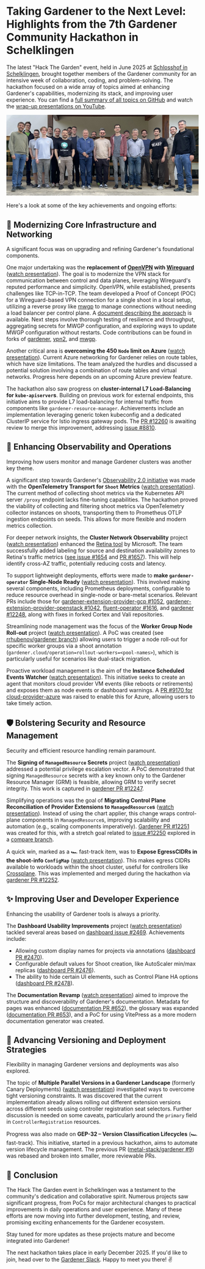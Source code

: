 # Taking Gardener to the Next Level: Highlights from the 7th Gardener Community Hackathon in Schelklingen

The latest "Hack The Garden" event, held in June 2025 at [Schlosshof in Schelklingen](https://schlosshof-info.de/), brought together members of the Gardener community for an intensive week of collaboration, coding, and problem-solving.
The hackathon focused on a wide array of topics aimed at enhancing Gardener's capabilities, modernizing its stack, and improving user experience.
You can find a [full summary of all topics on GitHub](https://github.com/gardener-community/hackathon/blob/main/2025-06_Schelklingen/README.md) and watch the [wrap-up presentations on YouTube](https://youtu.be/TCLXovw43HA).

![Group picture of the 7th Hack the Garden event in Schelklingen](./images/group-picture.png)

Here's a look at some of the key achievements and ongoing efforts:

## 🚀 Modernizing Core Infrastructure and Networking

A significant focus was on upgrading and refining Gardener's foundational components.

One major undertaking was the **replacement of [OpenVPN](https://openvpn.net/) with [Wireguard](https://www.wireguard.com/)** ([watch presentation](https://youtu.be/TCLXovw43HA?t=104s)).
The goal is to modernize the VPN stack for communication between control and data planes, leveraging Wireguard's reputed performance and simplicity.
OpenVPN, while established, presents challenges like TCP-in-TCP. The team developed a Proof of Concept (POC) for a Wireguard-based VPN connection for a single shoot in a local setup, utilizing a reverse proxy like [mwgp](https://github.com/apernet/mwgp) to manage connections without needing a load balancer per control plane.
A [document describing the approach](https://github.com/axel7born/vpn2/blob/wireguard/docs/wireguard.md) is available.
Next steps involve thorough testing of resilience and throughput, aggregating secrets for MWGP configuration, and exploring ways to update MWGP configuration without restarts.
Code contributions can be found in forks of [gardener](https://github.com/axel7born/gardener/tree/wireguard), [vpn2](https://github.com/axel7born/vpn2/tree/wireguard), and [mwgp](https://github.com/majst01/mwgp).

Another critical area is **overcoming the 450 `Node` limit on Azure** ([watch presentation](https://youtu.be/TCLXovw43HA?t=3076s)).
Current Azure networking for Gardener relies on route tables, which have size limitations.
The team analyzed the hurdles and discussed a potential solution involving a combination of route tables and virtual networks.
Progress here depends on an upcoming Azure preview feature.

The hackathon also saw progress on **cluster-internal L7 Load-Balancing for `kube-apiserver`s**.
Building on previous work for external endpoints, this initiative aims to provide L7 load-balancing for internal traffic from components like `gardener-resource-manager`.
Achievements include an implementation leveraging generic token kubeconfig and a dedicated ClusterIP service for Istio ingress gateway pods.
The [PR #12260](https://github.com/gardener/gardener/pull/12260) is awaiting review to merge this improvement, addressing [issue #8810](https://github.com/gardener/gardener/issues/8810).

## 🔭 Enhancing Observability and Operations

Improving how users monitor and manage Gardener clusters was another key theme.

A significant step towards Gardener's [Observability 2.0 initiative](https://github.com/gardener/gardener/blob/master/docs/proposals/34-observability2.0-opentelemtry-operator-and-collectors.md) was made with the **OpenTelemetry Transport for `Shoot` Metrics** ([watch presentation](https://youtu.be/TCLXovw43HA?t=808s)).
The current method of collecting shoot metrics via the Kubernetes API server `/proxy` endpoint lacks fine-tuning capabilities.
The hackathon proved the viability of collecting and filtering shoot metrics via OpenTelemetry collector instances on shoots, transporting them to Prometheus OTLP ingestion endpoints on seeds. This allows for more flexible and modern metrics collection.

For deeper network insights, the **Cluster Network Observability** project ([watch presentation](https://youtu.be/TCLXovw43HA?t=1342s)) enhanced the [Retina tool](https://github.com/microsoft/retina) by Microsoft.
The team successfully added labeling for source and destination availability zones to Retina's traffic metrics ([see issue #1654](https://github.com/microsoft/retina/issues/1654) and [PR #1657](https://github.com/microsoft/retina/pull/1657)).
This will help identify cross-AZ traffic, potentially reducing costs and latency.

To support lightweight deployments, efforts were made to **make `gardener-operator` Single-Node Ready** ([watch presentation](https://youtu.be/TCLXovw43HA?t=511s)).
This involved making several components, including Prometheus deployments, configurable to reduce resource overhead in single-node or bare-metal scenarios.
Relevant PRs include those for [gardener-extension-provider-gcp #1052](https://github.com/gardener/gardener-extension-provider-gcp/pull/1052), [gardener-extension-provider-openstack #1042](https://github.com/gardener/gardener-extension-provider-openstack/pull/1042), [fluent-operator #1616](https://github.com/fluent/fluent-operator/pull/1616), and [gardener #12248](https://github.com/gardener/gardener/pull/12248), along with fixes in forked Cortex and Vali repositories.

Streamlining node management was the focus of the **Worker Group Node Roll-out** project ([watch presentation](https://youtu.be/TCLXovw43HA?t=3806s)).
A PoC was created (see [rrhubenov/gardener branch](https://github.com/rrhubenov/gardener/tree/worker-pool-rollout)) allowing users to trigger a node roll-out for specific worker groups via a shoot annotation (`gardener.cloud/operation=rollout-workers=<pool-names>`), which is particularly useful for scenarios like dual-stack migration.

Proactive workload management is the aim of the **Instance Scheduled Events Watcher** ([watch presentation](https://youtu.be/TCLXovw43HA?t=4010s)).
This initiative seeks to create an agent that monitors cloud provider VM events (like reboots or retirements) and exposes them as node events or dashboard warnings.
A [PR #9170 for cloud-provider-azure](https://github.com/kubernetes-sigs/cloud-provider-azure/pull/9170) was raised to enable this for Azure, allowing users to take timely action.

## 🛡️ Bolstering Security and Resource Management

Security and efficient resource handling remain paramount.

The **Signing of `ManagedResource` Secrets** project ([watch presentation](https://youtu.be/TCLXovw43HA?t=1556s)) addressed a potential privilege escalation vector.
A PoC demonstrated that signing `ManagedResource` secrets with a key known only to the Gardener Resource Manager (GRM) is feasible, allowing GRM to verify secret integrity.
This work is captured in [gardener PR #12247](https://github.com/gardener/gardener/pull/12247).

Simplifying operations was the goal of **Migrating Control Plane Reconciliation of Provider Extensions to `ManagedResource`s** ([watch presentation](https://youtu.be/TCLXovw43HA?t=1785s)). Instead of using the chart applier, this change wraps control-plane components in `ManagedResource`s, improving scalability and automation (e.g., scaling components imperatively).
[Gardener PR #12251](https://github.com/gardener/gardener/pull/12251) was created for this, with a stretch goal related to [issue #12250](https://github.com/gardener/gardener/issues/12250) explored in a [compare branch](https://github.com/gardener/gardener/compare/master...metal-stack:gardener:controlplane-objects-provider-interface).

A quick win, marked as a 🏎️ fast-track item, was to **Expose EgressCIDRs in the shoot-info `ConfigMap`** ([watch presentation](https://youtu.be/TCLXovw43HA?t=2961s)).
This makes egress CIDRs available to workloads within the shoot cluster, useful for controllers like [Crossplane](https://www.crossplane.io/).
This was implemented and merged during the hackathon via [gardener PR #12252](https://github.com/gardener/gardener/pull/12252).

## ✨ Improving User and Developer Experience

Enhancing the usability of Gardener tools is always a priority.

The **Dashboard Usability Improvements** project ([watch presentation](https://youtu.be/TCLXovw43HA?t=2052s)) tackled several areas based on [dashboard issue #2469](https://github.com/gardener/dashboard/issues/2469). Achievements include:
*   Allowing custom display names for projects via annotations ([dashboard PR #2470](https://github.com/gardener/dashboard/pull/2470)).
*   Configurable default values for Shoot creation, like AutoScaler min/max replicas ([dashboard PR #2476](https://github.com/gardener/dashboard/pull/2476)).
*   The ability to hide certain UI elements, such as Control Plane HA options ([dashboard PR #2478](https://github.com/gardener/dashboard/pull/2478)).

The **Documentation Revamp** ([watch presentation](https://youtu.be/TCLXovw43HA?t=2551s)) aimed to improve the structure and discoverability of Gardener's documentation.
Metadata for pages was enhanced ([documentation PR #652](https://github.com/gardener/documentation/pull/652)), the glossary was expanded ([documentation PR #653](https://github.com/gardener/documentation/pull/653)), and a PoC for using VitePress as a more modern documentation generator was created.

## 🔄 Advancing Versioning and Deployment Strategies

Flexibility in managing Gardener versions and deployments was also explored.

The topic of **Multiple Parallel Versions in a Gardener Landscape** (formerly Canary Deployments) ([watch presentation](https://youtu.be/TCLXovw43HA?t=3482s)) investigated ways to overcome tight versioning constraints.
It was discovered that the current implementation already allows rolling out different extension versions across different seeds using controller registration seat selectors.
Further discussion is needed on some caveats, particularly around the `primary` field in `ControllerRegistration` resources.

Progress was also made on **GEP-32 – Version Classification Lifecycles** (🏎️ fast-track).
This initiative, started in a previous hackathon, aims to automate version lifecycle management.
The previous PR ([metal-stack/gardener #9](https://github.com/metal-stack/gardener/pull/9)) was rebased and broken into smaller, more reviewable PRs.

## 🌱 Conclusion

The Hack The Garden event in Schelklingen was a testament to the community's dedication and collaborative spirit.
Numerous projects saw significant progress, from PoCs for major architectural changes to practical improvements in daily operations and user experience.
Many of these efforts are now moving into further development, testing, and review, promising exciting enhancements for the Gardener ecosystem.

Stay tuned for more updates as these projects mature and become integrated into Gardener!

The next hackathon takes place in early December 2025.
If you'd like to join, head over to the [Gardener Slack](https://join.slack.com/t/gardener-cloud/shared_invite/zt-33c9daems-3oOorhnqOSnldZPWqGmIBw).
Happy to meet you there! ✌️

